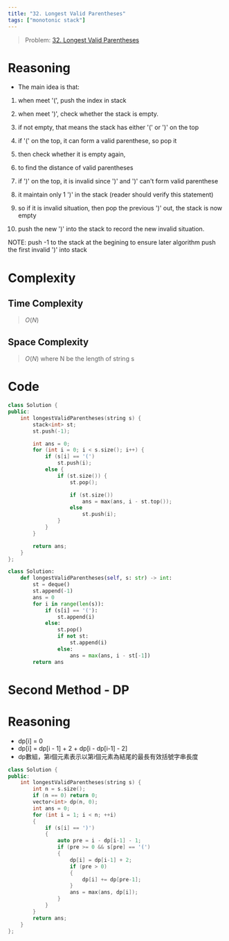 ```yaml
---
title: "32. Longest Valid Parentheses"
tags: ["monotonic stack"]
---
```


> Problem: [32. Longest Valid Parentheses](https://leetcode.com/problems/longest-valid-parentheses/description/)

# Reasoning 
- The main idea is that:
1. when meet '(', push the index in stack
2. when meet ')', check whether the stack is empty.
3. if not empty, that means the stack has either '(' or ')' on the top

4. if '(' on the top, it can form a valid parenthese, so pop it
5. then check whether it is empty again, 
6. to find the distance of valid parentheses

7. if ')' on the top, it is invalid since ')' and ')' can't form valid parenthese
8. it maintain only 1 ')' in the stack (reader should verify this statement)
9. so if it is invalid situation, then pop the previous ')' out, the stack is now empty
10. push the new ')' into the stack to record the new invalid situation.

NOTE: push -1 to the stack at the begining to ensure later algorithm push the first invalid ')' into stack

# Complexity
## Time Complexity
> $O(N)$
## Space Complexity
> $O(N)$
where N be the length of string s

# Code
```cpp
class Solution {
public:
    int longestValidParentheses(string s) {
        stack<int> st;
        st.push(-1);

        int ans = 0;
        for (int i = 0; i < s.size(); i++) {
            if (s[i] == '(')
                st.push(i);
            else {
                if (st.size()) {
                    st.pop();

                    if (st.size())
                        ans = max(ans, i - st.top());
                    else 
                        st.push(i);
                }
            }
        }

        return ans;
    }
};
```

```python
class Solution:
    def longestValidParentheses(self, s: str) -> int:
        st = deque()
        st.append(-1)
        ans = 0
        for i in range(len(s)):
            if (s[i] == '('):
                st.append(i)
            else:
                st.pop()
                if not st:
                    st.append(i)
                else:
                    ans = max(ans, i - st[-1])
        return ans
```

# Second Method - DP
# Reasoning 
- dp[i] = 0
- dp[i] = dp[i - 1] + 2 + dp[i - dp[i-1] - 2]
- dp數組，第i個元素表示以第i個元素為結尾的最長有效括號字串長度

```c++
class Solution {
public:
    int longestValidParentheses(string s) {
        int n = s.size();
        if (n == 0) return 0;
        vector<int> dp(n, 0);
        int ans = 0;
        for (int i = 1; i < n; ++i)
        {
            if (s[i] == ')')
            {
                auto pre = i - dp[i-1] - 1;
                if (pre >= 0 && s[pre] == '(')
                {
                    dp[i] = dp[i-1] + 2;
                    if (pre > 0)
                    {
                        dp[i] += dp[pre-1];
                    }
                    ans = max(ans, dp[i]);
                }
            }
        }
        return ans;
    }
};
```